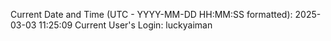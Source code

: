 Current Date and Time (UTC - YYYY-MM-DD HH:MM:SS formatted): 2025-03-03 11:25:09
Current User's Login: luckyaiman
